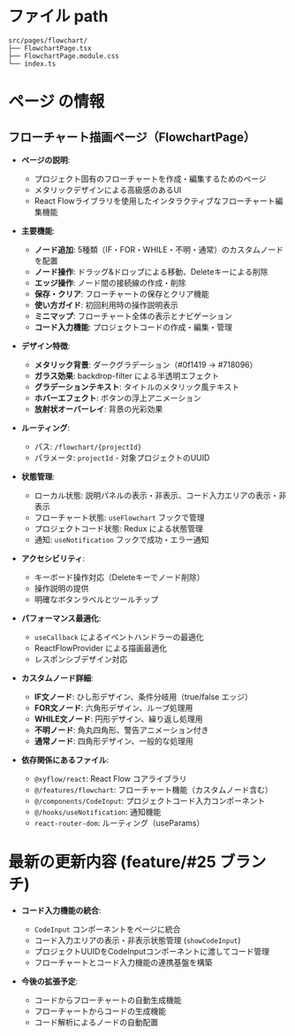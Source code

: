 # ファイル path

```
src/pages/flowchart/
├── FlowchartPage.tsx
├── FlowchartPage.module.css
└── index.ts
```

# ページ の情報

## フローチャート描画ページ（FlowchartPage）

- **ページの説明**:
  - プロジェクト固有のフローチャートを作成・編集するためのページ
  - メタリックデザインによる高級感のあるUI
  - React Flowライブラリを使用したインタラクティブなフローチャート編集機能

- **主要機能**:
  - **ノード追加**: 5種類（IF・FOR・WHILE・不明・通常）のカスタムノードを配置
  - **ノード操作**: ドラッグ&ドロップによる移動、Deleteキーによる削除
  - **エッジ操作**: ノード間の接続線の作成・削除
  - **保存・クリア**: フローチャートの保存とクリア機能
  - **使い方ガイド**: 初回利用時の操作説明表示
  - **ミニマップ**: フローチャート全体の表示とナビゲーション
  - **コード入力機能**: プロジェクトコードの作成・編集・管理

- **デザイン特徴**:
  - **メタリック背景**: ダークグラデーション（#0f1419 → #718096）
  - **ガラス効果**: backdrop-filter による半透明エフェクト
  - **グラデーションテキスト**: タイトルのメタリック風テキスト
  - **ホバーエフェクト**: ボタンの浮上アニメーション
  - **放射状オーバーレイ**: 背景の光彩効果

- **ルーティング**:
  - パス: `/flowchart/{projectId}`
  - パラメータ: `projectId` - 対象プロジェクトのUUID

- **状態管理**:
  - ローカル状態: 説明パネルの表示・非表示、コード入力エリアの表示・非表示
  - フローチャート状態: `useFlowchart` フックで管理
  - プロジェクトコード状態: Redux による状態管理
  - 通知: `useNotification` フックで成功・エラー通知

- **アクセシビリティ**:
  - キーボード操作対応（Deleteキーでノード削除）
  - 操作説明の提供
  - 明確なボタンラベルとツールチップ

- **パフォーマンス最適化**:
  - `useCallback` によるイベントハンドラーの最適化
  - ReactFlowProvider による描画最適化
  - レスポンシブデザイン対応

- **カスタムノード詳細**:
  - **IF文ノード**: ひし形デザイン、条件分岐用（true/false エッジ）
  - **FOR文ノード**: 六角形デザイン、ループ処理用
  - **WHILE文ノード**: 円形デザイン、繰り返し処理用
  - **不明ノード**: 角丸四角形、警告アニメーション付き
  - **通常ノード**: 四角形デザイン、一般的な処理用

- **依存関係にあるファイル**:
  - `@xyflow/react`: React Flow コアライブラリ
  - `@/features/flowchart`: フローチャート機能（カスタムノード含む）
  - `@/components/CodeInput`: プロジェクトコード入力コンポーネント
  - `@/hooks/useNotification`: 通知機能
  - `react-router-dom`: ルーティング（useParams）

# 最新の更新内容 (feature/#25 ブランチ)

- **コード入力機能の統合**:
  - `CodeInput` コンポーネントをページに統合
  - コード入力エリアの表示・非表示状態管理 (`showCodeInput`)
  - プロジェクトUUIDをCodeInputコンポーネントに渡してコード管理
  - フローチャートとコード入力機能の連携基盤を構築

- **今後の拡張予定**:
  - コードからフローチャートの自動生成機能
  - フローチャートからコードの生成機能
  - コード解析によるノードの自動配置